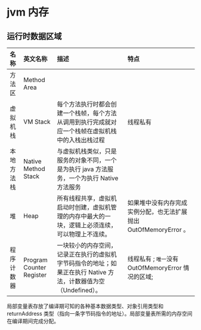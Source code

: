 # jvm 内存

## 运行时数据区域

名称    | 英文名称                     | 描述                                                               | 特点
:---- | :----------------------- | :--------------------------------------------------------------- | :----------------------------------------
方法区   | Method Area              |                                                                  |
虚拟机栈  | VM Stack                 | 每个方法执行时都会创建一个栈帧，每个方法从调用到执行完成就对应一个栈帧在虚拟机栈中的入栈出栈过程                 | 线程私有
本地方法栈 | Native Method Stack      | 与虚拟机栈类似，只是服务的对象不同，一个是为执行 java 方法服务，一个为执行 Native 方法服务             |
堆     | Heap                     | 所有线程共享，虚拟机启动时创建，虚拟机管理的内存中最大的一块，逻辑上必须连续，可以物理上不连续。                 | 如果堆中没有内存完成实例分配，也无法扩展抛出 OutOfMemoryError 。
程序计数器 | Program Counter Register | 一块较小的内存空间，记录正在执行的虚拟机字节码指令的地址；如果正在执行 Native 方法，计数器值为空（Undefined）。 | 线程私有 ; `唯一`没有 OutOfMemoryError 情况的区域;

局部变量表存放了编译期可知的各种基本数据类型、对象引用类型和 returnAddress 类型（指向一条字节码指令的地址）。局部变量表所需的内存空间在编译期间完成分配。
